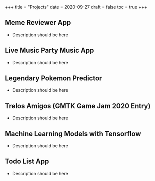 +++
title = "Projects"
date = 2020-09-27
draft = false
toc = true
+++

## Meme Reviewer App
- Description should be here

## Live Music Party Music App
- Description should be here

## Legendary Pokemon Predictor
- Description should be here

## Trelos Amigos (GMTK Game Jam 2020 Entry)
- Description should be here

## Machine Learning Models with Tensorflow
- Description should be here
  
## Todo List App
- Description should be here
